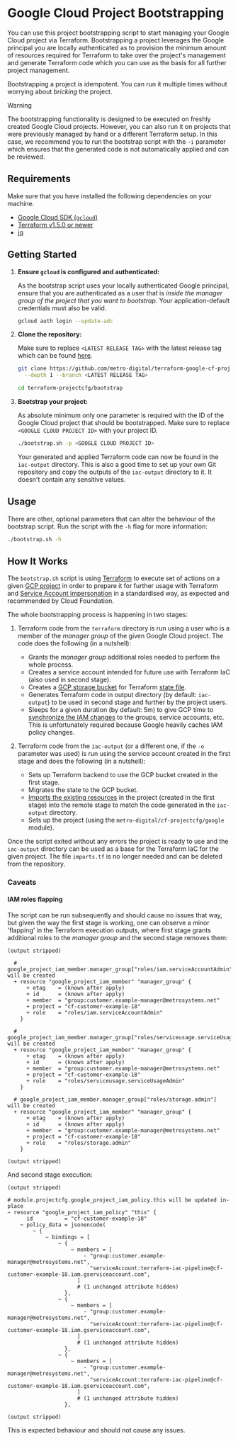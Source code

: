 # Google Cloud Project Bootstrapping

You can use this project bootstrapping script to start managing your Google
Cloud project via Terraform. Bootstrapping a project leverages the Google
principal you are locally authenticated as to provision the minimum amount of
resources required for Terraform to take over the project's management and
generate Terraform code which you can use as the basis for all further project
management.

Bootstrapping a project is idempotent. You can run it multiple times without
worrying about _bricking_ the project.

> [!WARNING]
> The bootstrapping functionality is designed to be executed on freshly created
> Google Cloud projects. However, you can also run it on projects that were
> previously managed by hand or a different Terraform setup. In this case, we
> recommend you to run the bootstrap script with the `-i` parameter which
> ensures that the generated code is not automatically applied and can be
> reviewed.

## Requirements

Make sure that you have installed the following dependencies on your machine.

- [Google Cloud SDK (`gcloud`)](https://cloud.google.com/sdk/docs/install-sdk)
- [Terraform v1.5.0 or newer](https://developer.hashicorp.com/terraform/downloads)
- [jq](https://jqlang.github.io/jq/)

## Getting Started

1. **Ensure `gcloud` is configured and authenticated:**

   As the bootstrap script uses your locally authenticated Google principal,
   ensure that you are authenticated as a user that is *inside the manager group
   of the project that you want to bootstrap*. Your application-default
   credentials must also be valid.

   ```sh
   gcloud auth login --update-adc
   ```

1. **Clone the repository:**

   Make sure to replace `<LATEST RELEASE TAG>` with the latest release tag which
   can be found
   [here](https://github.com/metro-digital/terraform-google-cf-projectcfg/releases).

   ```sh
   git clone https://github.com/metro-digital/terraform-google-cf-projectcfg.git terraform-projectcfg \
     --depth 1 --branch <LATEST RELEASE TAG>

   cd terraform-projectcfg/bootstrap
   ```

1. **Bootstrap your project:**

   As absolute minimum only one parameter is required with the ID of the Google
   Cloud project that should be bootstrapped. Make sure to replace
   `<GOOGLE CLOUD PROJECT ID>` with your project ID.

   ```sh
   ./bootstrap.sh -p <GOOGLE CLOUD PROJECT ID>
   ```

   Your generated and applied Terraform code can now be found in the
   `iac-output` directory. This is also a good time to set up your own Git
   repository and copy the outputs of the `iac-output` directory to it. It
   doesn't contain any sensitive values.

## Usage

There are other, optional parameters that can alter the behaviour of the
bootstrap script. Run the script with the `-h` flag for more information:

```sh
./bootstrap.sh -h
```

## How It Works

The `bootstrap.sh` script is using [Terraform](https://www.terraform.io/) to
execute set of actions on a given
[GCP project](https://cloud.google.com/resource-manager/docs/creating-managing-projects)
in order to prepare it for further usage with Terraform and
[Service Account impersonation](https://cloud.google.com/docs/authentication/use-service-account-impersonation)
in a standardised way, as expected and recommended by Cloud Foundation.

The whole bootstrapping process is happening in two stages:

1. Terraform code from the `terraform` directory is run using a user who is a
   member of the *manager group* of the given Google Cloud project. The code
   does the following (in a nutshell):

   - Grants the *manager group* additional roles needed to perform the whole
     process.
   - Creates a service account intended for future use with Terraform IaC (also
     used in second stage).
   - Creates a
     [GCP storage bucket](https://cloud.google.com/storage/docs/buckets) for
     Terraform
     [state file](https://developer.hashicorp.com/terraform/language/settings/backends/gcs).
   - Generates Terraform code in output directory (by default: `iac-output`) to
     be used in second stage and further by the project users.
   - Sleeps for a given duration (by default: 5m) to give GCP time to
     [synchronize the IAM changes](https://cloud.google.com/iam/docs/access-change-propagation)
     to the groups, service accounts, etc. This is unfortunately required
     because Google heavily caches IAM policy changes.

1. Terraform code from the `iac-output` (or a different one, if the `-o`
   parameter was used) is run using the service account created in the first
   stage and does the following (in a nutshell):

   - Sets up Terraform backend to use the GCP bucket created in the first stage.
   - Migrates the state to the GCP bucket.
   - [Imports the existing resources](https://developer.hashicorp.com/terraform/language/import)
     in the project (created in the first stage) into the remote stage to match
     the code generated in the `iac-output` directory.
   - Sets up the project (using the `metro-digital/cf-projectcfg/google`
     module).

Once the script exited without any errors the project is ready to use and the
`iac-output` directory can be used as a base for the Terraform IaC for the given
project. The file `imports.tf` is no longer needed and can be deleted from the
repository.

### Caveats

#### IAM roles flapping

The script can be run subsequently and should cause no issues that way, but
given the way the first stage is working, one can observe a minor 'flapping' in
the Terraform execution outputs, where first stage grants additional roles to
the *manager group* and the second stage removes them:

```text
(output stripped)

  # google_project_iam_member.manager_group["roles/iam.serviceAccountAdmin"] will be created
  + resource "google_project_iam_member" "manager_group" {
      + etag    = (known after apply)
      + id      = (known after apply)
      + member  = "group:customer.example-manager@metrosystems.net"
      + project = "cf-customer-example-18"
      + role    = "roles/iam.serviceAccountAdmin"
    }

  # google_project_iam_member.manager_group["roles/serviceusage.serviceUsageAdmin"] will be created
  + resource "google_project_iam_member" "manager_group" {
      + etag    = (known after apply)
      + id      = (known after apply)
      + member  = "group:customer.example-manager@metrosystems.net"
      + project = "cf-customer-example-18"
      + role    = "roles/serviceusage.serviceUsageAdmin"
    }

  # google_project_iam_member.manager_group["roles/storage.admin"] will be created
  + resource "google_project_iam_member" "manager_group" {
      + etag    = (known after apply)
      + id      = (known after apply)
      + member  = "group:customer.example-manager@metrosystems.net"
      + project = "cf-customer-example-18"
      + role    = "roles/storage.admin"
    }

(output stripped)
```

And second stage execution:

```text
(output stripped)

# module.projectcfg.google_project_iam_policy.this will be updated in-place
~ resource "google_project_iam_policy" "this" {
      id          = "cf-customer-example-18"
    ~ policy_data = jsonencode(
        ~ {
            ~ bindings = [
                ~ {
                    ~ members = [
                        - "group:customer.example-manager@metrosystems.net",
                          "serviceAccount:terraform-iac-pipeline@cf-customer-example-18.iam.gserviceaccount.com",
                      ]
                      # (1 unchanged attribute hidden)
                  },
                ~ {
                    ~ members = [
                        - "group:customer.example-manager@metrosystems.net",
                          "serviceAccount:terraform-iac-pipeline@cf-customer-example-18.iam.gserviceaccount.com",
                      ]
                      # (1 unchanged attribute hidden)
                  },
                ~ {
                    ~ members = [
                        - "group:customer.example-manager@metrosystems.net",
                          "serviceAccount:terraform-iac-pipeline@cf-customer-example-18.iam.gserviceaccount.com",
                      ]
                      # (1 unchanged attribute hidden)
                  },

(output stripped)
```

This is expected behaviour and should not cause any issues.

